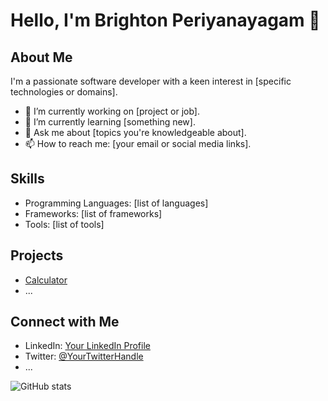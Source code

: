# Hello, I'm Brighton Periyanayagam 👋

## About Me

I'm a passionate software developer with a keen interest in [specific technologies or domains].

- 🔭 I’m currently working on [project or job].
- 🌱 I’m currently learning [something new].
- 💬 Ask me about [topics you're knowledgeable about].
- 📫 How to reach me: [your email or social media links].

## Skills

- Programming Languages: [list of languages]
- Frameworks: [list of frameworks]
- Tools: [list of tools]

## Projects

- [Calculator](https://main--chimerical-mermaid-863f37.netlify.app/)
- ...

## Connect with Me

- LinkedIn: [Your LinkedIn Profile](https://www.linkedin.com/in/yourusername/)
- Twitter: [@YourTwitterHandle](https://twitter.com/yourusername)
- ...

![GitHub stats](https://github-readme-stats.vercel.app/api?username=yourusername&show_icons=true&count_private=true)

